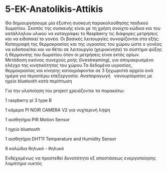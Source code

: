 # 5-EK-Anatolikis-Attikis
Θα δημιουργήσουμε μία έξυπνη συσκευή παρακολούθησης παιδικού δωματίου.
Σκοπός της συσκευής είναι με τη χρήση ανοιχτο κώδικα και του κατάλληλου υλικού να καταγράφει το Raspberry τις διάφορες μετρήσεις και να ειδοποιεί το γονέα.
Οι βασικές λειτουργίες συνοψίζονται στα εξής: Καταγραφή της θερμοκρασίας και της υγρασίας του χώρου ώστε ο γονέας να ειδοποιείται και  να θέτει σε λειτουργία (χειροκίνητα) το σύστημα ψύξης ή θέρμανσης του δωματίου όταν οι μετρήσεις είναι εκτός ορίων. Μετάδοση εικόνας συνεχούς ροής (livestreaming), για απομακρυσμένο ελέγχο της κινητικότητας του χώρου.Τα δεδομένα υγρασίας, θερμοκρασίας και κίνησης καταγράφονται σε 3 ξεχωριστά αρχεία ανά ημέρα για περαιτέρω επεξεργασία.
Αναπαραγωγή   νανουρίσματος με ηχείο bluetooth κατά περίπτωση

Για την υλοποίηση του project χρειάζονται τα παρακάτω:

1 raspberry pi 3 type B

1 κάμερα PI NOIR CAMERA V2 για νυχτερινή λήψη 

1 αισθητήρα PIR Motion Sensor

1 ηχείο bluetooth

1 αισθητήρα DHT11 Temperature and Humidity Sensor

6 καλώδια θηλυκό - θηλυκό

Ενδεχομένως να προστεθεί δυνατότητα εξ αποστάσεως ενεργοποίησης λαμπτήρα νυκτός
